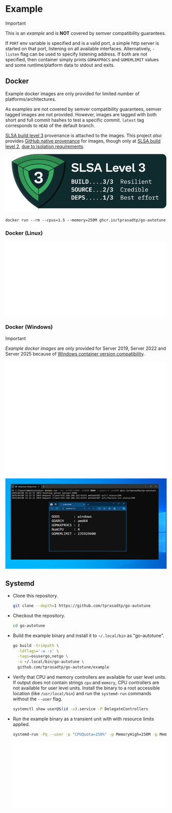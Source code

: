 # Example

> [!IMPORTANT]
>
> This is an _example_ and is **NOT** covered by semver compatibility guarantees.

If `PORT` env variable is specified and is a valid port, a simple http server
is started on that port, listening on all available interfaces. Alternatively,
`-listen` flag can be used to specify listening address. If both are not specified,
then container simply prints `GOMAXPROCS` and `GOMEMLIMIT` values and some runtime/platform
data to stdout and exits.

## Docker

Example docker images are only provided for limited number of platforms/architectures.

As examples are not covered by semver compatibility guarantees, semver tagged images are
not provided. However, images are tagged with both short and full commit hashes to test
a specific commit. `latest` tag corresponds to `HEAD` of the default branch.

[SLSA build level 3][slsa-build-l3] provenance is attached to the images. This project
_also_ provides [GitHub native provenance](https://github.com/tprasadtp/go-autotune/attestations)
for images, though only at [SLSA build level 2][slsa-build-l2], [due to isolation requirements][slsa-levels-github-native].

<div align="center">

[![slsa-level3-badge](./images/slsa-level3-logo.svg)][slsa-build-l3]

</div>


```console
docker run --rm --cpus=1.5 --memory=250M ghcr.io/tprasadtp/go-autotune
```

### Docker (Linux)

![linux-stdout](./screenshots/linux-docker.svg)

### Docker (Windows)

> [!IMPORTANT]
>
> _Example docker images_ are only provided for Server 2019, Server 2022 and
> Server 2025 because of [Windows container version compatibility].

![windows-stdout](./screenshots/windows-docker.svg)

![windows-server](./screenshots/windows-http-server.png)

## Systemd

- Clone this repository.

  ```bash
  git clone --depth=1 https://github.com/tprasadtp/go-autotune
  ```

- Checkout the repository.

  ```bash
  cd go-autotune
  ```

- Build the example binary and install it to `~/.local/bin` as "go-autotune".

  ```bash
  go build -trimpath \
    -ldflags='-w -s' \
    -tags=osusergo,netgo \
    -o ~/.local/bin/go-autotune \
    github.com/tprasadtp/go-autotune/example
  ```

- Verify that CPU and memory controllers are available for user level units.
  If output does not contain strings `cpu` and `memory`, CPU controllers are not available for
  user level units. Install the binary to a root accessible location (like `/usr/local/bin`)
  and run the `systemd-run` commands without the `--user` flag.

  ```bash
  systemctl show user@$(id -u).service -P DelegateControllers
  ```

- Run the example binary as a transient unit with with resource limits applied.

  ```bash
  systemd-run -Pq --user -p "CPUQuota=150%" -p MemoryHigh=250M -p MemoryMax=300M go-autotune
  ```

  ![linux-systemd](./screenshots/linux-systemd-run.svg)

[Windows container version compatibility]: https://learn.microsoft.com/en-us/virtualization/windowscontainers/deploy-containers/version-compatibility
[slsa-build-l3]: https://slsa.dev/spec/v1.0/levels#build-l3
[slsa-build-l2]: https://slsa.dev/spec/v1.0/levels#build-l2
[slsa-levels-github-native]: https://docs.github.com/en/actions/security-guides/using-artifact-attestations-to-establish-provenance-for-builds#about-slsa-levels-for-artifact-attestations

